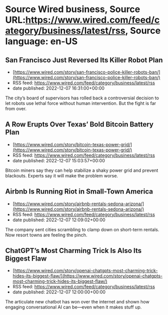 # Source Wired business, Source URL:https://www.wired.com/feed/category/business/latest/rss, Source language: en-US

## San Francisco Just Reversed Its Killer Robot Plan
 - [https://www.wired.com/story/san-francisco-police-killer-robots-ban/](https://www.wired.com/story/san-francisco-police-killer-robots-ban/)
 - RSS feed: https://www.wired.com/feed/category/business/latest/rss
 - date published: 2022-12-07 16:31:00+00:00

The city’s board of supervisors has rolled back a controversial decision to let robots use lethal force without human intervention. But the fight is far from over.

## A Row Erupts Over Texas’ Bold Bitcoin Battery Plan
 - [https://www.wired.com/story/bitcoin-texas-power-grid/](https://www.wired.com/story/bitcoin-texas-power-grid/)
 - RSS feed: https://www.wired.com/feed/category/business/latest/rss
 - date published: 2022-12-07 15:03:57+00:00

Bitcoin miners say they can help stabilize a shaky power grid and prevent blackouts. Experts say it will make the problem worse.

## Airbnb Is Running Riot in Small-Town America
 - [https://www.wired.com/story/airbnb-rentals-sedona-arizona/](https://www.wired.com/story/airbnb-rentals-sedona-arizona/)
 - RSS feed: https://www.wired.com/feed/category/business/latest/rss
 - date published: 2022-12-07 12:09:02+00:00

The company sent cities scrambling to clamp down on short-term rentals. Now resort towns are feeling the pinch.

## ChatGPT’s Most Charming Trick Is Also Its Biggest Flaw
 - [https://www.wired.com/story/openai-chatgpts-most-charming-trick-hides-its-biggest-flaw/](https://www.wired.com/story/openai-chatgpts-most-charming-trick-hides-its-biggest-flaw/)
 - RSS feed: https://www.wired.com/feed/category/business/latest/rss
 - date published: 2022-12-07 12:00:00+00:00

The articulate new chatbot has won over the internet and shown how engaging conversational AI can be—even when it makes stuff up.
